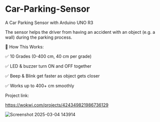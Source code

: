 # Car-Parking-Sensor
A Car Parking Sensor with Arduino UNO R3

The sensor helps the driver from having an accident with an object (e.g. a wall) during the parking process.

🎯 How This Works:

✅ 10 Grades (0-400 cm, 40 cm per grade)

✅ LED & buzzer turn ON and OFF together

✅ Beep & Blink get faster as object gets closer

✅ Works up to 400+ cm smoothly

Project link:

https://wokwi.com/projects/424349821986736129

![Screenshot 2025-03-04 143914](https://github.com/user-attachments/assets/b624596b-1a9d-4122-b3d4-e498d7ad2575)
